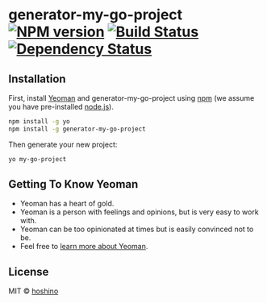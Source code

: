 # generator-my-go-project [![NPM version][npm-image]][npm-url] [![Build Status][travis-image]][travis-url] [![Dependency Status][daviddm-image]][daviddm-url]
> 

## Installation

First, install [Yeoman](http://yeoman.io) and generator-my-go-project using [npm](https://www.npmjs.com/) (we assume you have pre-installed [node.js](https://nodejs.org/)).

```bash
npm install -g yo
npm install -g generator-my-go-project
```

Then generate your new project:

```bash
yo my-go-project
```

## Getting To Know Yeoman

 * Yeoman has a heart of gold.
 * Yeoman is a person with feelings and opinions, but is very easy to work with.
 * Yeoman can be too opinionated at times but is easily convinced not to be.
 * Feel free to [learn more about Yeoman](http://yeoman.io/).

## License

MIT © [hoshino]()


[npm-image]: https://badge.fury.io/js/generator-my-go-project.svg
[npm-url]: https://npmjs.org/package/generator-my-go-project
[travis-image]: https://travis-ci.com//generator-my-go-project.svg?branch=master
[travis-url]: https://travis-ci.com//generator-my-go-project
[daviddm-image]: https://david-dm.org//generator-my-go-project.svg?theme=shields.io
[daviddm-url]: https://david-dm.org//generator-my-go-project
